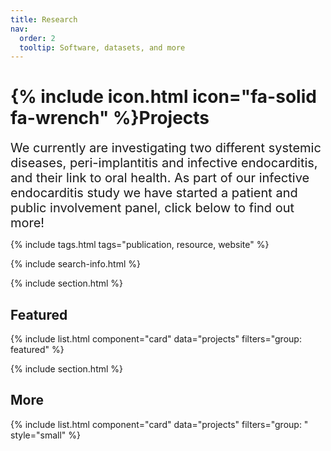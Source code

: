 ```yaml
---
title: Research
nav:
  order: 2
  tooltip: Software, datasets, and more
---
```


# {% include icon.html icon="fa-solid fa-wrench" %}Projects

<span style="font-size: 20px;">
We currently are investigating two different systemic diseases, peri-implantitis and infective endocarditis, and their link to oral health. As part of our infective endocarditis study we have started a patient and public involvement panel, click below to find out more!
</span>

{% include tags.html tags="publication, resource, website" %}

{% include search-info.html %}

{% include section.html %}

## Featured

{% include list.html component="card" data="projects" filters="group: featured" %}

{% include section.html %}

## More

{% include list.html component="card" data="projects" filters="group: " style="small" %}
